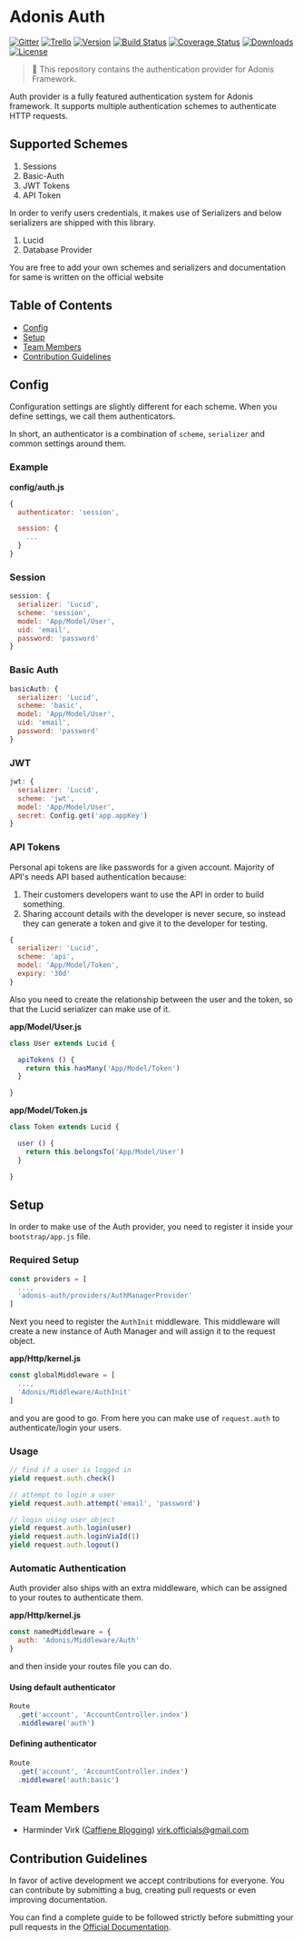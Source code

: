 # Adonis Auth

[![Gitter](https://img.shields.io/badge/+%20GITTER-JOIN%20CHAT%20%E2%86%92-1DCE73.svg?style=flat-square)](https://gitter.im/adonisjs/adonis-framework)
[![Trello](https://img.shields.io/badge/TRELLO-%E2%86%92-89609E.svg?style=flat-square)](https://trello.com/b/yzpqCgdl/adonis-for-humans)
[![Version](https://img.shields.io/npm/v/adonis-auth.svg?style=flat-square)](https://www.npmjs.com/package/adonis-auth)
[![Build Status](https://img.shields.io/travis/adonisjs/adonis-auth/master.svg?style=flat-square)](https://travis-ci.org/adonisjs/adonis-auth)
[![Coverage Status](https://img.shields.io/coveralls/adonisjs/adonis-auth/master.svg?style=flat-square)](https://coveralls.io/github/adonisjs/adonis-auth?branch=master)
[![Downloads](https://img.shields.io/npm/dt/adonis-auth.svg?style=flat-square)](https://www.npmjs.com/package/adonis-auth)
[![License](https://img.shields.io/npm/l/adonis-auth.svg?style=flat-square)](https://opensource.org/licenses/MIT)

> :pray: This repository contains the authentication provider for Adonis Framework.

Auth provider is a fully featured authentication system for Adonis framework. It supports multiple authentication schemes to authenticate HTTP requests.

## Supported Schemes

1. Sessions
2. Basic-Auth
3. JWT Tokens
4. API Token

In order to verify users credentials, it makes use of Serializers and below serializers are shipped with this library.

1. Lucid
2. Database Provider

You are free to add your own schemes and serializers and documentation for same is written on the official website

## Table of Contents

* [Config](#config)
* [Setup](#setup)
* [Team Members](#team-members)
* [Contribution Guidelines](#contribution-guidelines)

## <a name="config"></a>Config

Configuration settings are slightly different for each scheme. When you define settings, we call them authenticators.

In short, an authenticator is a combination of `scheme`, `serializer` and common settings around them.

### Example
**config/auth.js**
```javascript
{
  authenticator: 'session',

  session: {
    ...
  }
}
```


### Session

```javascript
session: {
  serializer: 'Lucid',
  scheme: 'session',
  model: 'App/Model/User',
  uid: 'email',
  password: 'password'
}
```

### Basic Auth

```javascript
basicAuth: {
  serializer: 'Lucid',
  scheme: 'basic',
  model: 'App/Model/User',
  uid: 'email',
  password: 'password'
}
```

### JWT

```javascript
jwt: {
  serializer: 'Lucid',
  scheme: 'jwt',
  model: 'App/Model/User',
  secret: Config.get('app.appKey')
}
```

### API Tokens

Personal api tokens are like passwords for a given account. Majority of API's needs API based authentication because:

1. Their customers developers want to use the API in order to build something.
2. Sharing account details with the developer is never secure, so instead they can generate a token
and give it to the developer for testing.

```javascript
{
  serializer: 'Lucid',
  scheme: 'api',
  model: 'App/Model/Token',
  expiry: '30d'
}
```

Also you need to create the relationship between the user and the token, so that the Lucid serializer can make use of it.

**app/Model/User.js**
```javascript
class User extends Lucid {

  apiTokens () {
    return this.hasMany('App/Model/Token')
  }

}
```

**app/Model/Token.js**
```javascript
class Token extends Lucid {

  user () {
    return this.belongsTo('App/Model/User')
  }

}
```

## <a name="setup"></a>Setup

In order to make use of the Auth provider, you need to register it inside your `bootstrap/app.js` file.

### Required Setup

```javascript
const providers = [
  ...,
  'adonis-auth/providers/AuthManagerProvider'
]
```

Next you need to register the `AuthInit` middleware. This middleware will create a new instance of Auth Manager and will assign it to the request object.

**app/Http/kernel.js**
```javascript
const globalMiddleware = [
  ...,
  'Adonis/Middleware/AuthInit'
]
```
and you are good to go. From here you can make use of `request.auth` to authenticate/login your users.

### Usage

```javascript
// find if a user is logged in
yield request.auth.check()

// attempt to login a user
yield request.auth.attempt('email', 'password')

// login using user object
yield request.auth.login(user)
yield request.auth.loginViaId(1)
yield request.auth.logout()
```

### Automatic Authentication

Auth provider also ships with an extra middleware, which can be assigned to your routes to authenticate them.

**app/Http/kernel.js**
```javascript
const namedMiddleware = {
  auth: 'Adonis/Middleware/Auth'
}
```

and then inside your routes file you can do.

#### Using default authenticator
```javascript
Route
  .get('account', 'AccountController.index')
  .middleware('auth')
```

#### Defining authenticator
```javascript
Route
  .get('account', 'AccountController.index')
  .middleware('auth:basic')
```

## <a name="team-members"></a>Team Members

* Harminder Virk ([Caffiene Blogging](http://amanvirk.me/)) <virk.officials@gmail.com>

## <a name="contribution-guidelines"></a>Contribution Guidelines

In favor of active development we accept contributions for everyone. You can contribute by submitting a bug, creating pull requests or even improving documentation.

You can find a complete guide to be followed strictly before submitting your pull requests in the [Official Documentation](http://adonisjs.com/docs/2.0/contributing).
